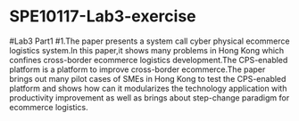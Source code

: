 # SPE10117-Lab3-exercise
#Lab3 Part1
#1.The paper presents a system call cyber physical ecommerce logistics system.In this paper,it shows many problems in Hong Kong which confines cross-border ecommerce logistics development.The CPS-enabled platform is a platform to improve cross-border ecommerce.The paper brings out many pilot cases of SMEs in Hong Kong to test the CPS-enabled platform and shows how can it modularizes the technology application with productivity improvement as well as brings about step-change paradigm for ecommerce logistics.
